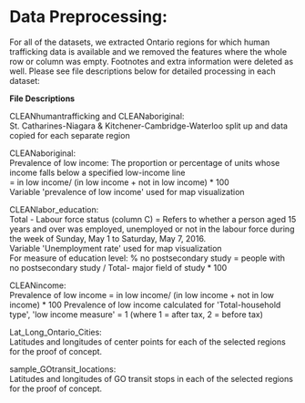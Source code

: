 # Data Preprocessing:

For all of the datasets, we extracted Ontario regions for which human trafficking data is available and we removed the features where the whole row or column was empty. Footnotes and extra information were deleted as well. Please see file descriptions below for detailed processing in each dataset:

**File Descriptions**

CLEANhumantrafficking and CLEANaboriginal: <br /> 
St. Catharines-Niagara & Kitchener-Cambridge-Waterloo split up and data copied for each separate region

CLEANaboriginal: <br />
Prevalence of low income: The proportion or percentage of units whose income falls below a specified low-income line <br />
= in low income/ (in low income + not in low income) * 100 <br />
Variable 'prevalence of low income' used for map visualization

CLEANlabor_education: <br /> 
Total - Labour force status (column C) = Refers to whether a person aged 15 years and over was employed, unemployed or not in the labour force during the week of Sunday, May 1 to Saturday, May 7, 2016. <br />
Variable 'Unemployment rate' used for map visualization <br />
For measure of education level: % no postsecondary study = people with no postsecondary study / Total- major field of study * 100

CLEANincome: <br /> 
Prevalence of low income = in low income/ (in low income + not in low income) * 100
Prevalence of low income calculated for 'Total-household type', 'low income measure' = 1 (where 1 = after tax, 2 = before tax)

Lat_Long_Ontario_Cities: <br />
Latitudes and longitudes of center points for each of the selected regions for the proof of concept.

sample_GOtransit_locations: <br />
Latitudes and longitudes of GO transit stops in each of the selected regions for the proof of concept.

             
             

